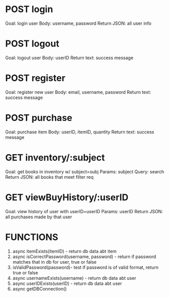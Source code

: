# POST login

Goal: login user
Body: username, password
Return JSON: all user info

# POST logout

Goal: logout user
Body: userID
Return text: success message

# POST register

Goal: register new user
Body: email, username, password
Return text: success message

# POST purchase

Goal: purchase item
Body: userID, itemID, quantity
Return text: success message

# GET inventory/:subject

Goal: get books in inventory w/ subject=subj
Params: subject
Query: search
Return JSON: all books that meet filter req

# GET viewBuyHistory/:userID

Goal: view history of user with userID=userID
Params: userID
Return JSON: all purchases made by that user

# FUNCTIONS

1. async itemExists(itemID) - return db data abt item
2. async isCorrectPassword(username, password) - return if password matches that in db for user, true or false
3. isValidPassword(password)- test if password is of valid format, return true or false
4. async usernameExists(username) - return db data abt user
5. async userIDExists(userID) - return db data abt user
6. async getDBConnection()
